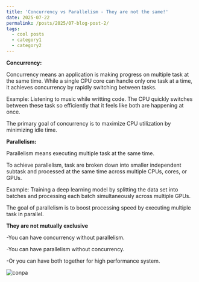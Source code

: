 ```yaml
---
title: 'Concurrency vs Parallelism - They are not the same!'
date: 2025-07-22
permalink: /posts/2025/07-blog-post-2/
tags:
  - cool posts
  - category1
  - category2
---
```



**Concurrency:**

Concurrency means an application is making progress on multiple task at the same time. While a single CPU core can handle only one task at a time, it achieves concurrency by rapidly switching between tasks.

Example: Listening to music while writting code. The CPU quickly switches between these task so efficiently that it feels like both are happening at once.

The primary goal of concurrency is to maximize CPU utilization by minimizing idle time.

**Parallelism:**

Parallelism means executing multiple task at the same time.

To achieve parallelism, task are broken down into smaller independent subtask and processed at the same time across multiple CPUs, cores, or GPUs.

Example: Training a deep learning model by splitting the data set into batches and processing each batch simultaneously across multiple GPUs.

The goal of parallelism is to boost processing speed by executing multiple task in parallel.

**They are not mutually exclusive**

-You can have concurrency without parallelism.

-You can have parallelism without concurrency.

-Or you can have both together for high performance system.


![conpa](https://github.com/user-attachments/assets/6841e335-dab7-4f15-b95a-d75a0fab02ae)

